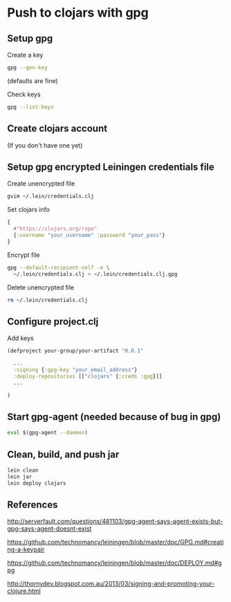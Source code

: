 # Push to clojars with gpg

## Setup gpg 

Create a key

```bash
gpg --gen-key
```
(defaults are fine)

Check keys

```bash
gpg --list-keys
```

## Create clojars account

(If you don't have one yet)

## Setup gpg encrypted Leiningen credentials file

Create unencrypted file

```bash
gvim ~/.lein/credentials.clj
```

Set clojars info

```clojure
{ 
  #"https://clojars.org/repo"
  {:username "your_username" :password "your_pass"} 
}
```

Encrypt file

```bash
gpg --default-recipient-self -e \
  ~/.lein/credentials.clj > ~/.lein/credentials.clj.gpg
```

Delete unencrypted file

```bash
rm ~/.lein/credentials.clj
```

## Configure project.clj

Add keys 

```clojure
(defproject your-group/your-artifact "0.0.1"

  ...
  :signing {:gpg-key "your_email_address"}
  :deploy-repositories [["clojars" {:creds :gpg}]]
  ...

)
```

## Start gpg-agent (needed because of bug in gpg)

```bash
eval $(gpg-agent --daemon)
```

## Clean, build, and push jar

```bash
lein clean
lein jar
lein deploy clojars
```

## References
http://serverfault.com/questions/481103/gpg-agent-says-agent-exists-but-gpg-says-agent-doesnt-exist

https://github.com/technomancy/leiningen/blob/master/doc/GPG.md#creating-a-keypair

https://github.com/technomancy/leiningen/blob/master/doc/DEPLOY.md#gpg

http://thornydev.blogspot.com.au/2013/03/signing-and-promoting-your-clojure.html

